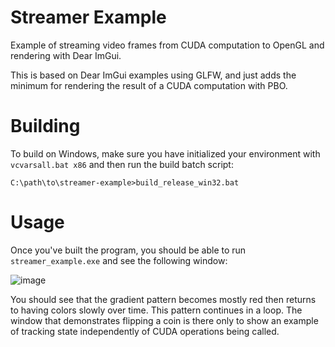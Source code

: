 # Streamer Example
Example of streaming video frames from CUDA computation to OpenGL and rendering with Dear ImGui.

This is based on Dear ImGui examples using GLFW, and just adds the minimum for rendering the result of a CUDA computation with PBO.

# Building

To build on Windows, make sure you have initialized your environment with `vcvarsall.bat x86` and then run the build batch script:
```
C:\path\to\streamer-example>build_release_win32.bat
```

# Usage
Once you've built the program, you should be able to run `streamer_example.exe` and see the following window:

![image](https://user-images.githubusercontent.com/14188457/161409656-3fc40477-97f4-4de3-b1ca-2b9fe672381b.png)

You should see that the gradient pattern becomes mostly red then returns to having colors slowly over time.
This pattern continues in a loop. The window that demonstrates flipping a coin is there only to show an example of tracking state independently of CUDA operations being called.

